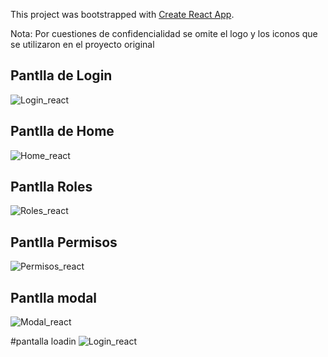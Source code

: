 This project was bootstrapped with [Create React App](https://github.com/facebook/create-react-app).

Nota: Por cuestiones de confidencialidad se omite el logo y los iconos que se utilizaron en el proyecto original

## Pantlla de Login
![Login_react](https://user-images.githubusercontent.com/29958220/89848236-a37b0500-db4b-11ea-95c2-6d34ef6ff704.jpg)

## Pantlla de Home
![Home_react](https://user-images.githubusercontent.com/29958220/89848569-0d93aa00-db4c-11ea-8866-22a03bb05eb3.jpg)

## Pantlla Roles
![Roles_react](https://user-images.githubusercontent.com/29958220/89848581-16847b80-db4c-11ea-8e33-371c26ef0494.jpg)

## Pantlla Permisos
![Permisos_react](https://user-images.githubusercontent.com/29958220/89848594-24d29780-db4c-11ea-9d82-3b20a8221234.jpg)

## Pantlla modal
![Modal_react](https://user-images.githubusercontent.com/29958220/89848616-32881d00-db4c-11ea-8743-50c757ef822a.jpg)

#pantalla loadin
![Login_react](https://user-images.githubusercontent.com/29958220/89848623-35830d80-db4c-11ea-8ec5-c34ca4b52bda.jpg)

